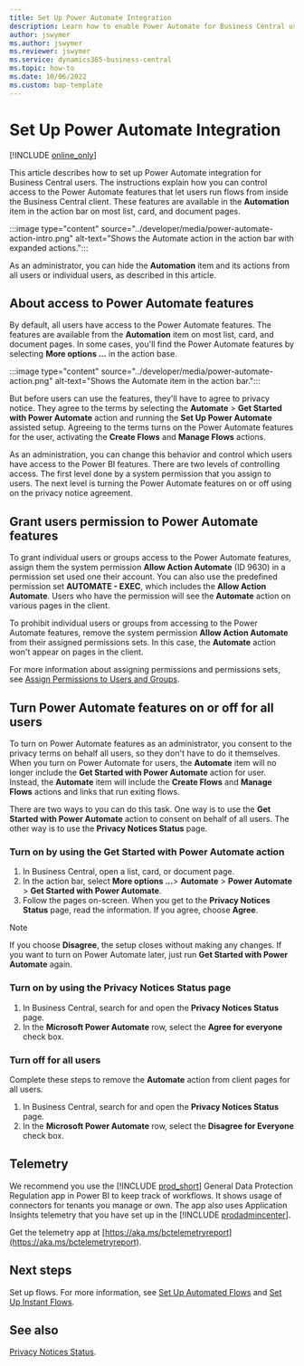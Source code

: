 ```yaml
---
title: Set Up Power Automate Integration 
description: Learn how to enable Power Automate for Business Central users.
author: jswymer
ms.author: jswymer 
ms.reviewer: jswymer
ms.service: dynamics365-business-central
ms.topic: how-to 
ms.date: 10/06/2022
ms.custom: bap-template 
---
```

# Set Up Power Automate Integration 

[!INCLUDE [online_only](../developer/includes/online_only.md)]

This article describes how to set up Power Automate integration for Business Central users. The instructions explain how you can control access to the Power Automate features that let users run flows from inside the Business Central client. These features are available in the **Automation** item in the action bar on most list, card, and document pages.

:::image type="content" source="../developer/media/power-automate-action-intro.png" alt-text="Shows the Automate action in the action bar with expanded actions.":::

As an administrator, you can hide the **Automation** item and its actions from all users or individual users, as described in this article.

<!--
> [!IMPORTANT]
> This article pertains only to the **Automate** action in the Business Central client. The instructions won't affect users ability to create and run flows directly in Power Automate or what they can do on the [Manage Power Automate Flows](manage-power-automate-flows.md) page in Business Central&mdash;even with flows that interact with Business Central data.-->

## About access to Power Automate features

By default, all users have access to the Power Automate features. The features are available from the **Automation** item on most list, card, and document pages. In some cases, you'll find the Power Automate features by selecting **More options ...** in the action base.

 :::image type="content" source="../developer/media/power-automate-action.png" alt-text="Shows the Automate item in the action bar.":::

But before users can use the features, they'll have to agree to privacy notice. They agree to the terms by selecting the **Automate** > **Get Started with Power Automate** action and running the **Set Up Power Automate** assisted setup. Agreeing to the terms turns on the Power Automate features for the user, activating the **Create Flows** and **Manage Flows** actions.

As an administration, you can change this behavior and control which users have access to the Power BI features. There are two levels of controlling access. The first level done by a system permission that you assign to users. The next level is turning the Power Automate features on or off using on the privacy notice agreement.

## Grant users permission to Power Automate features

To grant individual users or groups access to the Power Automate features, assign them the system permission **Allow Action Automate** (ID 9630) in a permission set used one their account. You can also use the predefined permission set **AUTOMATE - EXEC**, which includes the **Allow Action Automate**. Users who have the permission will see the **Automate** action on various pages in the client. 

To prohibit individual users or groups from accessing to the Power Automate features, remove the system permission **Allow Action Automate** from their assigned permissions sets. In this case, the **Automate** action won't appear on pages in the client.

For more information about assigning permissions and permissions sets, see [Assign Permissions to Users and Groups](/dynamics365/business-central/ui-define-granular-permissions).

## Turn Power Automate features on or off for all users

To turn on Power Automate features as an administrator, you consent to the privacy terms on behalf all users, so they don't have to do it themselves. When you turn on Power Automate for users, the **Automate** item will no longer include the **Get Started with Power Automate** action for user. Instead, the **Automate** item  will include the **Create Flows** and **Manage Flows** actions and links that run exiting flows. 

There are two ways to you can do this task. One way is to use the **Get Started with Power Automate** action to consent on behalf of all users. The other way is to use the **Privacy Notices Status** page.

### Turn on by using the Get Started with Power Automate action

1. In Business Central, open a list, card, or document page.
2. In the action bar, select **More options ...**> **Automate** > **Power Automate** > **Get Started with Power Automate**.
3. Follow the pages on-screen. When you get to the **Privacy Notices Status** page, read the information. If you agree, choose **Agree**.

> [!NOTE]
> If you choose **Disagree**, the setup closes without making any changes. If you want to turn on Power Automate later, just run **Get Started with Power Automate** again.

### Turn on by using the Privacy Notices Status page

1. In Business Central, search for and open the **Privacy Notices Status** page.
2. In the **Microsoft Power Automate** row, select the **Agree for everyone** check box.

### Turn off for all users

Complete these steps to remove the **Automate** action from client pages for all users.

1. In Business Central, search for and open the **Privacy Notices Status** page.
2. In the **Microsoft Power Automate** row, select the **Disagree for Everyone** check box.

## Telemetry

We recommend you use the [!INCLUDE [prod_short](../includes/prod_short.md)] General Data Protection Regulation app in Power BI to keep track of workflows. It shows usage of connectors for tenants you manage or own. The app also uses Application Insights​ telemetry that​ you have set up in the [!INCLUDE [prodadmincenter](../developer/includes/prodadmincenter.md)].  

Get the telemetry app at [https://aka.ms/bctelemetryreport](https://aka.ms/bctelemetryreport).

## Next steps

Set up flows. For more information, see [Set Up Automated Flows](automate-workflows.md) and [Set Up Instant Flows](instant-flows.md).

## See also

[Privacy Notices Status](/dynamics365/business-central/privacy-notices-status).